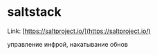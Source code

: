 # saltstack

Link: [https://saltproject.io/](https://saltproject.io/)

управление инфрой, накатывание обнов
